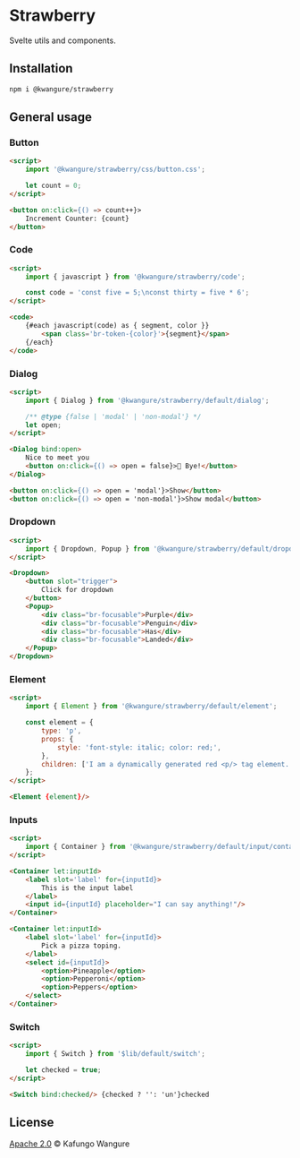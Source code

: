 
<!--
	This document is generated from 'src/README_TEMPLATE.md'. Do not edit it directly.
-->
# Strawberry

Svelte utils and components.

## Installation

```bash
npm i @kwangure/strawberry

```

## General usage

### Button

```html
<script>
	import '@kwangure/strawberry/css/button.css';

	let count = 0;
</script>

<button on:click={() => count++}>
	Increment Counter: {count}
</button>

```

### Code

```html
<script>
	import { javascript } from '@kwangure/strawberry/code';

	const code = 'const five = 5;\nconst thirty = five * 6';
</script>

<code>
	{#each javascript(code) as { segment, color }}
		<span class='br-token-{color}'>{segment}</span>
	{/each}
</code>

```

### Dialog

```html
<script>
	import { Dialog } from '@kwangure/strawberry/default/dialog';

	/** @type {false | 'modal' | 'non-modal'} */
	let open;
</script>

<Dialog bind:open>
	Nice to meet you
	<button on:click={() => open = false}>👋 Bye!</button>
</Dialog>

<button on:click={() => open = 'modal'}>Show</button>
<button on:click={() => open = 'non-modal'}>Show modal</button>

```

### Dropdown

```html
<script>
    import { Dropdown, Popup } from '@kwangure/strawberry/default/dropdown';
</script>

<Dropdown>
	<button slot="trigger">
		Click for dropdown
	</button>
	<Popup>
		<div class="br-focusable">Purple</div>
		<div class="br-focusable">Penguin</div>
		<div class="br-focusable">Has</div>
		<div class="br-focusable">Landed</div>
	</Popup>
</Dropdown>

```

### Element

```html
<script>
    import { Element } from '@kwangure/strawberry/default/element';

    const element = {
    	type: 'p',
    	props: {
    		style: 'font-style: italic; color: red;',
    	},
    	children: ['I am a dynamically generated red <p/> tag element.'],
    };
</script>

<Element {element}/>
```

### Inputs

```html
<script>
	import { Container } from '@kwangure/strawberry/default/input/container';
</script>

<Container let:inputId>
	<label slot='label' for={inputId}>
		This is the input label
	</label>
	<input id={inputId} placeholder="I can say anything!"/>
</Container>

<Container let:inputId>
	<label slot='label' for={inputId}>
		Pick a pizza toping.
	</label>
	<select id={inputId}>
		<option>Pineapple</option>
		<option>Pepperoni</option>
		<option>Peppers</option>
	</select>
</Container>

```

### Switch

```html
<script>
    import { Switch } from '$lib/default/switch';

    let checked = true;
</script>

<Switch bind:checked/> {checked ? '': 'un'}checked

```

## License

[Apache 2.0](./LICENSE) © Kafungo Wangure


